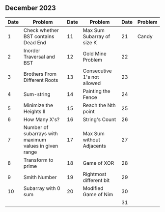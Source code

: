 ## December 2023

| Date | Problem                                                | Date | Problem                     | Date | Problem |
| ---- | ------------------------------------------------------ | ---- | --------------------------- | ---- | ------- |
| 1    | Check whether BST contains Dead End                    | 11   | Max Sum Subarray of size K  | 21   | Candy   |
| 2    | Inorder Traversal and BST                              | 12   | Gold Mine Problem           | 22   |         |
| 3    | Brothers From Different Roots                          | 13   | Consecutive 1's not allowed | 23   |         |
| 4    | Sum-string                                             | 14   | Painting the Fence          | 24   |         |
| 5    | Minimize the Heights II                                | 15   | Reach the Nth point         | 25   |         |
| 6    | How Many X's?                                          | 16   | String's Count              | 26   |         |
| 7    | Number of subarrays with maximum values in given range | 17   | Max Sum without Adjacents   | 27   |         |
| 8    | Transform to prime                                     | 18   | Game of XOR                 | 28   |         |
| 9    | Smith Number                                           | 19   | Rightmost different bit     | 29   |         |
| 10   | Subarray with 0 sum                                    | 20   | Modified Game of Nim        | 30   |         |
|      |                                                        |      |                             | 31   |         |
